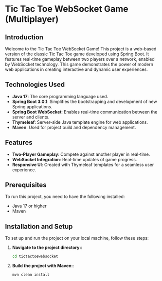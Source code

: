 # Tic Tac Toe WebSocket Game (Multiplayer)

## Introduction
Welcome to the Tic Tac Toe WebSocket Game! This project is a web-based version of the classic Tic Tac Toe game developed using Spring Boot. It features real-time gameplay between two players over a network, enabled by WebSocket technology. This game demonstrates the power of modern web applications in creating interactive and dynamic user experiences.

## Technologies Used
- **Java 17**: The core programming language used.
- **Spring Boot 3.0.1**: Simplifies the bootstrapping and development of new Spring applications.
- **Spring Boot WebSocket**: Enables real-time communication between the server and clients.
- **Thymeleaf**: Server-side Java template engine for web applications.
- **Maven**: Used for project build and dependency management.

## Features
- **Two-Player Gameplay**: Compete against another player in real-time.
- **WebSocket Integration**: Real-time updates of game progress.
- **Responsive UI**: Created with Thymeleaf templates for a seamless user experience.

## Prerequisites
To run this project, you need to have the following installed:
- Java 17 or higher
- Maven

## Installation and Setup
To set up and run the project on your local machine, follow these steps:

1. **Navigate to the project directory:**:
   ```bash
   cd tictactoewebsocket

2. **Build the project with Maven:**:
   ```bash
   mvn clean install

